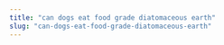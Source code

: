 ```yaml
---
title: "can dogs eat food grade diatomaceous earth"
slug: "can-dogs-eat-food-grade-diatomaceous-earth"
---
```


